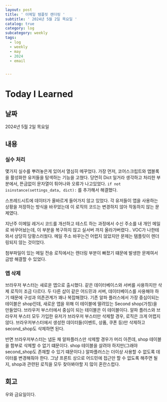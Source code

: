 ```yaml
---
layout: post
title: ' 이메일 템플릿 렌더링 '
subtitle: ' 2024년 5월 2일 목요일 '
catalog: true
category: log
subcategory: weekly
tags:
  - log
  - weekly
  - may
  - 2024
  - email


---
```


# Today I Learned

## 날짜

2024년 5월 2일 목요일

## 내용

### 실수 처리

몇가지 실수를 뿌려놓은게 있어서 열심히 메꾸었다. 가장 먼저, 코어스크립트와 앱블록을 활성화한 유저들을 탐색하는 기능을 고쳤다. 당연히 Dict 일거라 생각하고 처리한 부분에서, 뜬금없이 문자열이 튀어나와 오류가 나고있었다. `if not isinstance(settings_data, dict):` 를 추가해서 해결했다.

스프레드시트에 데이터가 올바르게 들어가지 않고 있었다. 각 유저들이 앱을 사용하는 상황을 저장하는 방식을 바꾸었는데 이 로직의 코드는 변경하지 않아 작동하지 않는 문제였다.

지난주 이메일 레거시 코드를 개선하고 테스트 하는 과정에서 수신 주소를 내 개인 메일로 바꾸어놨는데, 이 부분을 복구하지 않고 실서버 까지 올라가버렸다.. VOC가 나한테 와서 상당히 당황스러웠다. 메일 주소 바꾸는건 어렵지 않았지만 문제는 템플릿이 렌더링되지 않는 것이었다.

 첨부파일이 있는 메일 전송 로직에서는 렌더링 부분이 빠졌기 떄문에 발생한 문제여서 금방 해결할 수 있었다.


### 앱 삭제

브라우저 부스터는 새로운 앱으로 출시했다. 같은 데이터베이스와 서버를 사용하지만 삭제 로직이 조금 다르다. 두 다른 샵이 같은 어드민과 서버, 데이터베이스를 사용해야 하기 때문에 구성과 의존관계가 꽤나 복잡해졌다. 기존 알파 플러스에서 가장 중심이되는 테이블은 shop인데, 새로운 앱을 위해 이 테이블에 딸려있는 Second shop(가칭)을 만들었다. 브라우저 부스터에서 중심이 되는 테이블은 이 테이블이다. 알파 플러스와 브라우저 부스터 모두 가입한 유저가 브라우저 부스터만 삭제할 경우, 로직은 크게 어렵지 않다. 브라우저부스터에서 생성한 데이터들(이벤트, 상품, 쿠폰 등)만 삭제하고 second_shop도 삭제하면 된다.

반면 브라우저부스터는 냅둔 채 알파플러스만 삭제할 경우가 머리 아픈데, shop 테이블을 함부로 삭제할 수 없기 떄문이다. shop 테이블을 살려야 하지만(그래야 second_shop도 존재할 수 있기 떄문이다.) 알파플러스는 더이상 사용할 수 없도록 데이터를 변경해줘야 한다. 그냥 프론트 상으로 어드민에 접근만 할 수 없도록  해주면 될지, shop과 관련된 로직을 모두 찾아봐야할 지 많이 혼란스럽다.

## 회고

우와 금요일이다.